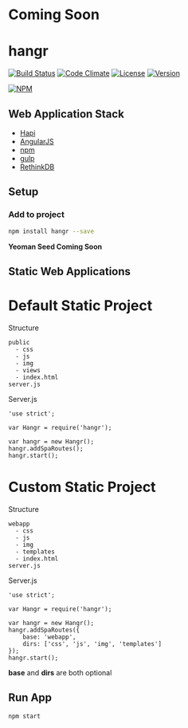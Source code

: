 # Coming Soon

# hangr

[![Build Status](http://jenkins.hangr.software/buildStatus/icon?job=hangr)](http://jenkins.hangr.software/job/hangr/)
[![Code Climate](https://codeclimate.com/github/hangr/hangr/badges/gpa.svg)](https://codeclimate.com/github/hangr/hangr)
[![License](https://img.shields.io/npm/l/hangr.svg)](http://opensource.org/licenses/MIT)
[![Version](https://img.shields.io/npm/v/hangr.svg)](https://www.npmjs.com/package/hangr)

[![NPM](https://nodei.co/npm/hangr.png?downloads=true&stars=true)](https://nodei.co/npm/hangr/)

## Web Application Stack

* [Hapi](http://hapijs.com)
* [AngularJS](https://angularjs.org)
* [npm](https://www.npmjs.com)
* [gulp](http://gulpjs.com)
* [RethinkDB](https://www.rethinkdb.com)


## Setup

### Add to project
```bash
npm install hangr --save
```
**Yeoman Seed Coming Soon**

## Static Web Applications

# Default Static Project
Structure
```plain
public
  - css
  - js
  - img
  - views
  - index.html
server.js
```

Server.js
```node
'use strict';

var Hangr = require('hangr');

var hangr = new Hangr();
hangr.addSpaRoutes();
hangr.start();
```

# Custom Static Project
Structure
```plain
webapp
  - css
  - js
  - img
  - templates
  - index.html
server.js
```

Server.js
```node
'use strict';

var Hangr = require('hangr');

var hangr = new Hangr();
hangr.addSpaRoutes({
    base: 'webapp',
    dirs: ['css', 'js', 'img', 'templates']
});
hangr.start();
```
**base** and **dirs** are both optional

## Run App
```bash
npm start
```